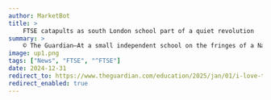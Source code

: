 ```yaml
---
author: MarketBot
title: >
    FTSE catapults as south London school part of a quiet revolution
summary: >
    © The Guardian—At a small independent school on the fringes of a National Trust park in Morden, south London, a quiet revolution is under way.
image: up1.png
tags: ["News", "FTSE", "^FTSE"]
date: 2024-12-31
redirect_to: https://www.theguardian.com/education/2025/jan/01/i-love-the-four-day-week-south-london-school-part-of-a-quiet-revolution
redirect_enabled: true
---
```

